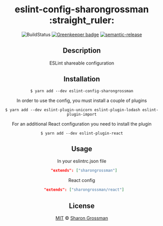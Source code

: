 <div align="center">
<h1> eslint-config-sharongrossman :straight_ruler: </h1>

![BuildStatus](https://travis-ci.org/SharonGrossman/eslint-config-sharongrossman.svg?branch=master) 
[![Greenkeeper badge](https://badges.greenkeeper.io/SharonGrossman/eslint-config-sharongrossman.svg)](https://greenkeeper.io/) [![semantic-release](https://img.shields.io/badge/%20%20%F0%9F%93%A6%F0%9F%9A%80-semantic--release-e10079.svg)](https://github.com/semantic-release/semantic-release)


## Description

ESLint shareable configuration

## Installation

```
$ yarn add --dev eslint-config-sharongrossman
```

In order to use the config, you must install a couple of plugins

```
$ yarn add --dev eslint-plugin-unicorn eslint-plugin-lodash eslint-plugin-import
```

For an additional React configuration you need to install the plugin

```
$ yarn add --dev eslint-plugin-react
```

## Usage

In your eslintrc.json file
```json
  "extends": ["sharongrossman"]
```

React config
```json
  "extends": ["sharongrossman/react"]
```


## License

[MIT](LICENSE) © [Sharon Grossman](https://github.com/sharongrossman)
</div>